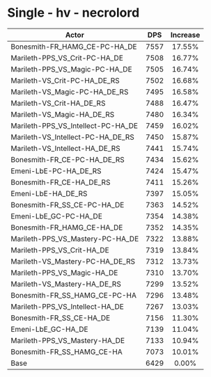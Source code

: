 # Single - hv - necrolord
| Actor | DPS | Increase |
|---|:---:|:---:|
|Bonesmith-FR_HAMG_CE-PC-HA_DE|7557|17.55%|
|Marileth-PPS_VS_Crit-PC-HA_DE|7508|16.77%|
|Marileth-PPS_VS_Magic-PC-HA_DE|7505|16.74%|
|Marileth-VS_Crit-PC-HA_DE_RS|7502|16.68%|
|Marileth-VS_Magic-PC-HA_DE_RS|7495|16.58%|
|Marileth-VS_Crit-HA_DE_RS|7488|16.47%|
|Marileth-VS_Magic-HA_DE_RS|7480|16.34%|
|Marileth-PPS_VS_Intellect-PC-HA_DE|7459|16.02%|
|Marileth-VS_Intellect-PC-HA_DE_RS|7450|15.87%|
|Marileth-VS_Intellect-HA_DE_RS|7441|15.74%|
|Bonesmith-FR_CE-PC-HA_DE_RS|7434|15.62%|
|Emeni-LbE-PC-HA_DE_RS|7424|15.47%|
|Bonesmith-FR_CE-HA_DE_RS|7411|15.26%|
|Emeni-LbE-HA_DE_RS|7397|15.05%|
|Bonesmith-FR_SS_CE-PC-HA_DE|7363|14.52%|
|Emeni-LbE_GC-PC-HA_DE|7354|14.38%|
|Bonesmith-FR_HAMG_CE-HA_DE|7352|14.35%|
|Marileth-PPS_VS_Mastery-PC-HA_DE|7322|13.88%|
|Marileth-PPS_VS_Crit-HA_DE|7319|13.84%|
|Marileth-VS_Mastery-PC-HA_DE_RS|7312|13.73%|
|Marileth-PPS_VS_Magic-HA_DE|7310|13.70%|
|Marileth-VS_Mastery-HA_DE_RS|7299|13.52%|
|Bonesmith-FR_SS_HAMG_CE-PC-HA|7296|13.48%|
|Marileth-PPS_VS_Intellect-HA_DE|7267|13.03%|
|Bonesmith-FR_SS_CE-HA_DE|7156|11.30%|
|Emeni-LbE_GC-HA_DE|7139|11.04%|
|Marileth-PPS_VS_Mastery-HA_DE|7133|10.94%|
|Bonesmith-FR_SS_HAMG_CE-HA|7073|10.01%|
|Base|6429|0.00%|
